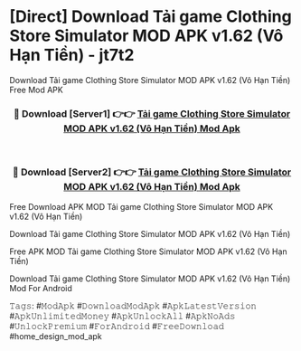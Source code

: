 # [Direct] Download Tải game Clothing Store Simulator MOD APK v1.62 (Vô Hạn Tiền) - jt7t2
Download Tải game Clothing Store Simulator MOD APK v1.62 (Vô Hạn Tiền) Free Mod APK

<div align="center">
<h3>🔴 Download [Server1] 👉👉 <a href="https://apk-comot.site?title=Tải_game_Clothing_Store_Simulator_MOD_APK_v1.62_(Vô_Hạn_Tiền)">Tải game Clothing Store Simulator MOD APK v1.62 (Vô Hạn Tiền) Mod Apk</a></h3><br>

<h3>🔴 Download [Server2] 👉👉 <a href="https://apk-comot.site?title=Tải_game_Clothing_Store_Simulator_MOD_APK_v1.62_(Vô_Hạn_Tiền)">Tải game Clothing Store Simulator MOD APK v1.62 (Vô Hạn Tiền) Mod Apk</a></h3>
</div>


Free Download APK MOD Tải game Clothing Store Simulator MOD APK v1.62 (Vô Hạn Tiền)

Download Tải game Clothing Store Simulator MOD APK v1.62 (Vô Hạn Tiền) 

Free APK MOD Tải game Clothing Store Simulator MOD APK v1.62 (Vô Hạn Tiền) 

Download Tải game Clothing Store Simulator MOD APK v1.62 (Vô Hạn Tiền) Mod For Android

𝚃𝚊𝚐𝚜: #𝙼𝚘𝚍𝙰𝚙𝚔 #𝙳𝚘𝚠𝚗𝚕𝚘𝚊𝚍𝙼𝚘𝚍𝙰𝚙𝚔 #𝙰𝚙𝚔𝙻𝚊𝚝𝚎𝚜𝚝𝚅𝚎𝚛𝚜𝚒𝚘𝚗 #𝙰𝚙𝚔𝚄𝚗𝚕𝚒𝚖𝚒𝚝𝚎𝚍𝙼𝚘𝚗𝚎𝚢 #𝙰𝚙𝚔𝚄𝚗𝚕𝚘𝚌𝚔𝙰𝚕𝚕 #𝙰𝚙𝚔𝙽𝚘𝙰𝚍𝚜 #𝚄𝚗𝚕𝚘𝚌𝚔𝙿𝚛𝚎𝚖𝚒𝚞𝚖 #𝙵𝚘𝚛𝙰𝚗𝚍𝚛𝚘𝚒𝚍 #𝙵𝚛𝚎𝚎𝙳𝚘𝚠𝚗𝚕𝚘𝚊𝚍 #home_design_mod_apk